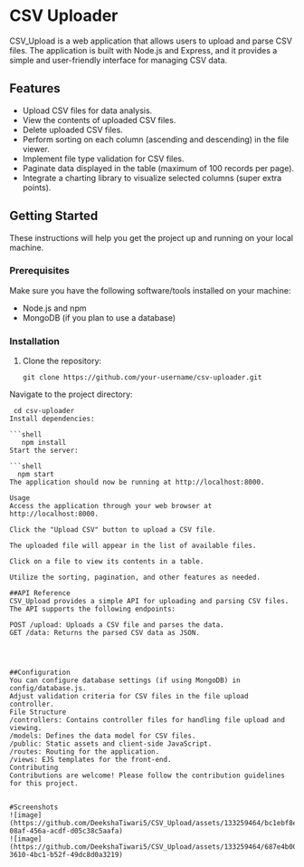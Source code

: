 # CSV Uploader

CSV_Upload is a web application that allows users to upload and parse CSV files. The application is built with Node.js and Express, and it provides a simple and user-friendly interface for managing CSV data.


## Features

- Upload CSV files for data analysis.
- View the contents of uploaded CSV files.
- Delete uploaded CSV files.
- Perform sorting on each column (ascending and descending) in the file viewer.
- Implement file type validation for CSV files.
- Paginate data displayed in the table (maximum of 100 records per page).
- Integrate a charting library to visualize selected columns (super extra points).

## Getting Started

These instructions will help you get the project up and running on your local machine.

### Prerequisites

Make sure you have the following software/tools installed on your machine:

- Node.js and npm
- MongoDB (if you plan to use a database)

### Installation

1. Clone the repository:

   ```shell
   git clone https://github.com/your-username/csv-uploader.git
Navigate to the project directory:

   ```shell
    cd csv-uploader
Install dependencies:

   ```shell
      npm install
Start the server:

   ```shell
     npm start
The application should now be running at http://localhost:8000.

Usage
Access the application through your web browser at http://localhost:8000.

Click the "Upload CSV" button to upload a CSV file.

The uploaded file will appear in the list of available files.

Click on a file to view its contents in a table.

Utilize the sorting, pagination, and other features as needed.

##API Reference
CSV_Upload provides a simple API for uploading and parsing CSV files. The API supports the following endpoints:

POST /upload: Uploads a CSV file and parses the data.
GET /data: Returns the parsed CSV data as JSON.




##Configuration
You can configure database settings (if using MongoDB) in config/database.js.
Adjust validation criteria for CSV files in the file upload controller.
File Structure
/controllers: Contains controller files for handling file upload and viewing.
/models: Defines the data model for CSV files.
/public: Static assets and client-side JavaScript.
/routes: Routing for the application.
/views: EJS templates for the front-end.
Contributing
Contributions are welcome! Please follow the contribution guidelines for this project.


#Screenshots
![image](https://github.com/DeekshaTiwari5/CSV_Upload/assets/133259464/bc1ebf8e-08af-456a-acdf-d05c38c5aafa)
![image](https://github.com/DeekshaTiwari5/CSV_Upload/assets/133259464/687e4b00-3610-4bc1-b52f-49dc8d0a3219)

